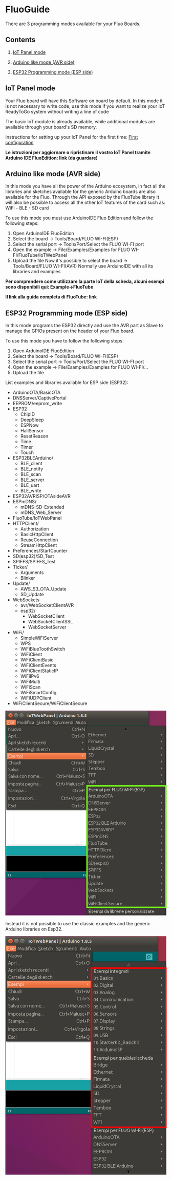 # FluoGuide

There are 3 programming modes available for your Fluo Boards.

## Contents

1. [IoT Panel mode](#iot-panel-mode)

2. [Arduino like mode (AVR side)](#arduino-like-mode-avr-side)

3. [ESP32 Programming mode (ESP side)](#esp32-programming-mode-esp-side)

## IoT Panel mode

Your Fluo board will have this Software on board by default.
In this mode it is not necessary to write code, use this mode if you want to realize your IoT ReadyToGo system without writing a line of code

The basic IoT module is already available, while additional modules are available through your board's SD memory.

Instructions for setting up your IoT Panel for the first time: [First configuration](http://fluotechnology.co.uk/home/wiki/#iot)

**Le istruzioni per aggiornare o ripristinare il vostro IoT Panel tramite Arduino IDE FluoEdition: link (da guardare)**

## Arduino like mode (AVR side)

In this mode you have all the power of the Arduino ecosystem, in fact all the libraries and sketches available for the generic Arduino boards are also available for the Fluo.
Through the API exposed by the FluoTube library it will also be possible to access all the other IoT features of the card such as: WiFi - BLE - SD card

To use this mode you must use ArduinoIDE Fluo Edition and follow the following steps:

  1. Open ArduinoIDE FluoEdition
  2. Select the board -> Tools/Board/FLUO WI-FI(ESP)
  3. Select the serial port -> Tools/Port/Select the FLUO WI-FI port
  4. Open the example -> File/Examples/Examples for FLUO WI-FI/FluoTube/IoTWebPanel
  5. Upload the file
 Now it's possible to select the board -> Tools/Board/FLUO WI-FI(AVR)
 Normally use ArduinoIDE with all its libraries and examples
 
 **Per comprendere come utilizzare la parte IoT della scheda, alcuni esempi sono disponibili qui:
Example->FluoTube**

**Il link alla guida completa di FluoTube: link**
 
## ESP32 Programming mode (ESP side)

In this mode programs the ESP32 directly and use the AVR part as Slave to manage the GPIOs present on the header of your Fluo board.

To use this mode you have to follow the following steps:
  1. Open ArduinoIDE FluoEdition
  2. Select the board -> Tools/Board/FLUO WI-FI(ESP)
  3. Select the serial port -> Tools/Port/Select the FLUO WI-FI port
  4. Open the example -> File/Esamples/Examples for FLUO WI-FI/...
  5. Upload the file

List examples and libraries available for ESP side (ESP32):
  * ArduinoOTA/BasicOTA
  * DNSServer/CaptivePortal
  * EEPROM/eeprom_write
  * ESP32
    - ChipID
    - DeepSleep
    - ESPNow
    - HallSensor
    - ResetReason
    - Time
    - Timer
    - Touch
  * ESP32BLEArduino/
    - BLE_client
    - BLE_notify
    - BLE_scan
    - BLE_server
    - BLE_uart
    - BLE_write
  * ESP32AVRISP/OTAsideAVR
  * ESPmDNS/
    - mDNS-SD-Extended
    - mDNS_Web_Server
  * FluoTube/IoTWebPanel
  * HTTPClient/
    - Authorization
    - BasicHttpClient
    - ReuseConnection
    - StreamHttpClient
  * Preferences/StartCounter
  * SD(esp32)/SD_Test
  * SPIFFS/SPIFFS_Test
  * Ticker/
    - Arguments
    - Blinker
  * Update/
    - AWS_S3_OTA_Update
    - SD_Update
  * WebSockets
    - avr/WebSocketClientAVR
    - esp32/
      - WebSocketClient
      - WebSocketClientSSL
      - WebSocketServer
  * WiFi/
    - SimpleWiFiServer
    - WPS
    - WiFiBlueToothSwitch
    - WiFiClient
    - WiFiClientBasic
    - WiFiClientEvents
    - WiFiClientStaticIP
    - WiFiIPv6
    - WiFiMulti
    - WiFiScan
    - WiFiSmartConfig
    - WiFiUDPClient
  * WiFiClientSecure/WiFiClientSecure
  
![Examples](docs/FluoExa.png)

Instead it is not possible to use the classic examples and the generic Arduino libraries on Esp32.

![ExamplesRed](docs/FluoExaRed.png)
